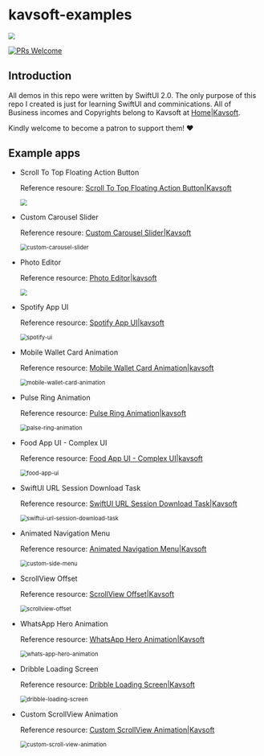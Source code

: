 # kavsoft-examples

<img src="Screenshots/swiftui-badge.jpg" style="zoom:80%;" />

[![PRs Welcome](https://img.shields.io/badge/PRs-welcome-brightgreen.svg?style=flat-square)](http://makeapullrequest.com)


## Introduction

All demos in this repo were written by SwiftUI 2.0. The only purpose of this repo I created is just for learning SwiftUI and comminications. All of Business incomes and Copyrights belong to Kavsoft at [Home|Kavsoft](https://kavsoft.dev).

Kindly welcome to become a patron to support them! ❤️

## Example apps

- Scroll To Top Floating Action Button

  Reference resoure: [Scroll To Top Floating Action Button|Kavsoft](https://kavsoft.dev/SwiftUI_2.0/Scroll_To_Top)

  <img src="Screenshots/scroll-to-top.gif" style="zoom:80%;" />

- Custom Carousel Slider

  Reference resoure: [Custom Carousel Slider|Kavsoft](https://kavsoft.dev/SwiftUI_2.0/Custom_Carousel_Slider)

  <img src="https://raw.githubusercontent.com/recherst/img-hosting/main/imgscustom-carousel-slider.gif" alt="custom-carousel-slider" style="zoom:80%;" />

- Photo Editor

  Reference resource: [Photo Editor|kavsoft](https://kavsoft.dev/SwiftUI_2.0/Photo_Editor)

  <img src="Screenshots/photo-editor.gif" style="zoom:80%;" />

- Spotify App UI

  Reference resource: [Spotify App UI|kavsoft](https://kavsoft.dev/SwiftUI_2.0/Spotify_App_UI)

  <img src="Screenshots/spotify-ui.gif" alt="spotify-ui" style="zoom:80%;" />
  
- Mobile Wallet Card Animation

  Reference resource: [Mobile Wallet Card Animation|kavsoft](https://kavsoft.dev/SwiftUI_2.0/Wallet_Card_Animation)

  <img src="Screenshots/mobile-wallet-card-animation.gif" alt="mobile-wallet-card-animation" style="zoom:80%;" />

- Pulse Ring Animation

  Reference resource: [Pulse Ring Animation|kavsoft](https://kavsoft.dev/SwiftUI_2.0/Pulse_Ring_Animation)

  <img src="Screenshots/palse-ring-animation.gif" alt="palse-ring-animation" style="zoom:80%;" />

- Food App UI - Complex UI

  Reference resource: [Food App UI - Complex UI|kavsoft](https://kavsoft.dev/SwiftUI_2.0/Food_App_UI)

  <img src="Screenshots/food-app-ui.gif" alt="food-app-ui" style="zoom:80%;" />

- SwiftUI URL Session Download Task

  Reference resource: [SwiftUI URL Session Download Task|Kavsoft](https://kavsoft.dev/SwiftUI_2.0/Download_Task)

  <img src="Screenshots/swiftui-url-session-download-task.gif" alt="swiftui-url-session-download-task" style="zoom:80%;" />

- Animated Navigation Menu

  Reference resource: [Animated Navigation Menu|Kavsoft](https://kavsoft.dev/SwiftUI_2.0/Animated_Navigation_Menu)

  <img src="Screenshots/custom-side-menu.gif" alt="custom-side-menu" style="zoom:80%;" />

- ScrollView Offset

  Reference resource: [ScrollView Offset|Kavsoft](https://kavsoft.dev/SwiftUI_2.0/ScrollView_Offset)

  <img src="Screenshots/scrollview-offset.gif" alt="scrollview-offset" style="zoom:80%;" />

- WhatsApp Hero Animation

  Reference resource: [WhatsApp Hero Animation|Kavsoft](https://kavsoft.dev/SwiftUI_2.0/WhatsApp_Hero_Animation)

  <img src="Screenshots/whats-app-hero-animation.gif" alt="whats-app-hero-animation" style="zoom:80%;" />

- Dribble Loading Screen

  Reference resource: [Dribble Loading Screen|Kavsoft](https://kavsoft.dev/SwiftUI_2.0/Dribbble_Loading_Screen)

  <img src="Screenshots/dribble-loading-screen.gif" alt="dribble-loading-screen" style="zoom:80%;" />

- Custom ScrollView Animation

  Reference resource: [Custom ScrollView Animation|Kavsoft](https://kavsoft.dev/SwiftUI_2.0/Custom_ScrollView_Animation)

  <img src="Screenshots/custom-scroll-view-animation.gif" alt="custom-scroll-view-animation" style="zoom:80%;" />
